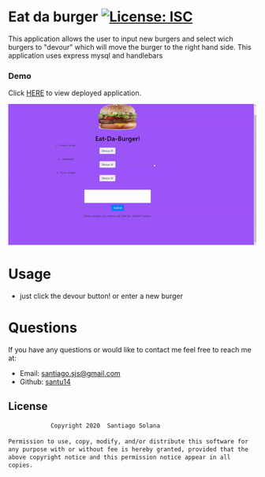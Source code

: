 
# Eat da burger     [![License: ISC](https://img.shields.io/badge/License-ISC-blue.svg)](https://opensource.org/licenses/ISC)

This application allows the user to input new burgers and select wich burgers to "devour" which will move the burger to the right hand side. This application uses express mysql and handlebars
    
### Demo
Click [HERE](https://tranquil-savannah-21710.herokuapp.com/burgers) to view deployed application.

![eat the burger](public/assets/images/Eat-da-burger.gif)
    

# Usage
 - just click the devour button! or enter a new burger

# Questions
If you have any questions or would like to contact me feel free to reach me at:
- Email: santiago.sjs@gmail.com
- Github: [santu14](https://github.com/santu14)

## License

                Copyright 2020  Santiago Solana

    Permission to use, copy, modify, and/or distribute this software for any purpose with or without fee is hereby granted, provided that the above copyright notice and this permission notice appear in all copies.
